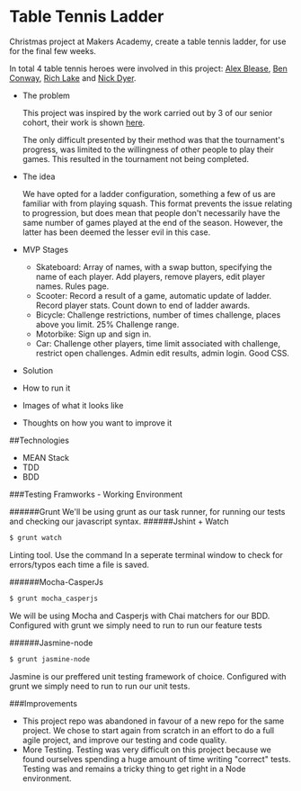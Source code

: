 Table Tennis Ladder
===================

Christmas project at Makers Academy, create a table tennis ladder, for use
for the final few weeks. 

In total 4 table tennis heroes were involved in this project: [Alex
Blease](https://github.com/ablease), [Ben Conway](https://github.com/Benc93),
[Rich Lake](https://github.com/ralake) and [Nick
Dyer](https://github.com/nickbdyer).

- The problem

  This project was inspired by the work carried out by 3 of our senior cohort, 
  their work is shown [here](https://github.com/danjocutler/tournament_prog).

  The only difficult presented by their method was that the tournament's
  progress, was limited to the willingness of other people to play their
  games. This resulted in the tournament not being completed. 

- The idea

  We have opted for a ladder configuration, something a few of us are familiar
  with from playing squash. This format prevents the issue relating to
  progression, but does mean that people don't necessarily have the same number
  of games played at the end of the season. However, the latter has been deemed
  the lesser evil in this case. 

- MVP Stages
  * Skateboard: Array of names, with a swap button, specifying the name of each
    player. Add players, remove players, edit player names. Rules page. 
  * Scooter: Record a result of a game, automatic update of ladder. 
    Record player stats. Count down to end of ladder awards.
  * Bicycle: Challenge restrictions, number of times challenge, places above
    you limit. 25% Challenge range.
  * Motorbike: Sign up and sign in. 
  * Car: Challenge other players, time limit associated with challenge,
    restrict open challenges. 
    Admin edit results, admin login. Good CSS. 
  

- Solution
- How to run it
- Images of what it looks like
- Thoughts on how you want to improve it


##Technologies

- MEAN Stack
- TDD
- BDD

###Testing Framworks - Working Environment

######Grunt
We'll be using grunt as our task runner, for running our tests and checking 
our javascript syntax.
######Jshint + Watch
```sh
$ grunt watch
```
Linting tool. Use the command 
In a seperate terminal window to check for errors/typos each time a file
is saved.

######Mocha-CasperJs
```sh
$ grunt mocha_casperjs
```
We will be using Mocha and Casperjs with Chai matchers for our BDD. 
Configured with grunt we simply need to run
to run our feature tests

######Jasmine-node
```sh
$ grunt jasmine-node
```
Jasmine is our preffered unit testing framework of choice. Configured
with grunt we simply need to run
to run our unit tests. 

###Improvements

- This project repo was abandoned in favour of a new repo for the same project.
  We chose to start again from scratch in an effort to do a full agile project,
  and improve our testing and code quality.
- More Testing. Testing was very difficult on this project because we found ourselves spending
  a huge amount of time writing "correct" tests. Testing was and remains
  a tricky thing to get right in a Node environment.


